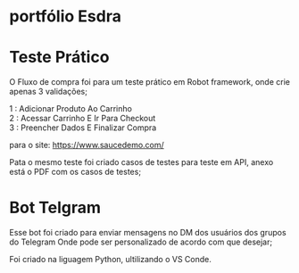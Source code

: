 # portfólio Esdra 

# Teste Prático
O Fluxo de compra foi para um teste prático em Robot framework, onde crie apenas 3 validações; 

1 : Adicionar Produto Ao Carrinho  
2 : Acessar Carrinho E Ir Para Checkout  
3 : Preencher Dados E Finalizar Compra  

para o site: https://www.saucedemo.com/

Pata o mesmo teste foi criado casos de testes para teste em API, anexo está o PDF com os casos de testes; 

# Bot Telgram

Esse bot foi criado para enviar mensagens no DM dos usuários dos grupos do Telegram
Onde pode ser personalizado de acordo com que desejar; 

Foi criado na liguagem Python, ultilizando o VS Conde. 


# 

